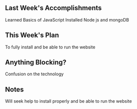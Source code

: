## Last Week's Accomplishments


Learned Basics of JavaScript
Installed Node js and mongoDB

## This Week's Plan

To fully install and be able to run the website

## Anything Blocking?

Confusion on the technology

## Notes

Will seek help to install properly and be able to run the website
